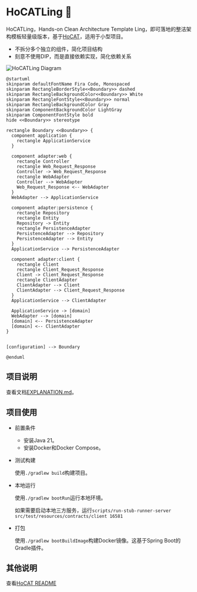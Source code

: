 # HoCATLing 🐾

HoCATLing，Hands-on Clean Architecture Template Ling，即可落地的整洁架构模板轻量级版本，基于[HoCAT](https://github.com/macdao/hands-on-clean-architecture-template)，适用于小型项目。

- 不拆分多个独立的组件，简化项目结构
- 刻意不使用DIP，而是直接依赖实现，简化依赖关系

![HoCATLing Diagram](https://www.plantuml.com/plantuml/svg/ZPJFYXin3CRlVWezGFC29OJT3TrUsbAoXpqiIt76siJ48xcofcKeUVSsBidyyHZsbA3lztsIXPYxf5QqQuD99q_HYct1uPljWZuowJVR8ZnwiR1bXn_WAnEdQ1jq8tw7ZLew17nWSIXFsWTShn-u8sUbtsp0sNIiE6npEiY5t79WcRYUZrvnoNGPh6n2BAqDxsW2dyNs8sxBRMH2qZdtnH-EMeDlGy2UWpD7xn0cyoH5GTO-eZ5o7GMkm9JzOm2QQpBO68Dlh7gch00C_lj1UqBvvHiq06SpzJiR5UNZRzmN_YsJ2eU0CXEUSVzZXpyxJFhlDqMcX1aP7B3QB69bqlt_2Gf_3XYhYtcmNgsctDd0g91poaKiBo6Y99yKgS5Y6JkCdBooz3FX4wdNN1mnb-TdOKv_7rgCdrQMy-13O9qQ6kMdbs_DJ6bTNa4JF9AMfv3BYyNA9MJjieOwLMQDLpAfmEgML1ShRUfRcNMjS1juSTnQJw_bPGtAxM--o7BTSsBQ-coCUMcOtloXazp-DUVVFW5Wp1sIwzhm5m00)

```plantuml
@startuml
skinparam defaultFontName Fira Code, Monospaced
skinparam RectangleBorderStyle<<Boundary>> dashed
skinparam RectangleBackgroundColor<<Boundary>> White
skinparam RectangleFontStyle<<Boundary>> normal
skinparam RectangleBackgroundColor Gray
skinparam ComponentBackgroundColor LightGray
skinparam ComponentFontStyle bold
hide <<Boundary>> stereotype

rectangle Boundary <<Boundary>> {
  component application {
    rectangle ApplicationService
  }

  component adapter:web {
    rectangle Controller
    rectangle Web_Request_Response
    Controller -> Web_Request_Response
    rectangle WebAdapter
    Controller --> WebAdapter
    Web_Request_Response <-- WebAdapter
  }
  WebAdapter --> ApplicationService

  component adapter:persistence {
    rectangle Repository
    rectangle Entity
    Repository -> Entity
    rectangle PersistenceAdapter
    PersistenceAdapter --> Repository
    PersistenceAdapter --> Entity
  }
  ApplicationService --> PersistenceAdapter

  component adapter:client {
    rectangle Client
    rectangle Client_Request_Response
    Client -> Client_Request_Response
    rectangle ClientAdapter
    ClientAdapter --> Client
    ClientAdapter --> Client_Request_Response
  }
  ApplicationService --> ClientAdapter

  ApplicationService -> [domain]
  WebAdapter --> [domain]
  [domain] <-- PersistenceAdapter
  [domain] <-- ClientAdapter
}


[configuration] --> Boundary  

@enduml
```

## 项目说明

查看文档[EXPLANATION.md](docs/EXPLANATION.md)。

## 项目使用

- 前置条件
    - 安装Java 21。
    - 安装Docker和Docker Compose。

- 测试构建

  使用`./gradlew build`构建项目。

- 本地运行

  使用`./gradlew bootRun`运行本地环境。

  如果需要启动本地三方服务，运行`scripts/run-stub-runner-server src/test/resources/contracts/client 16581`

- 打包

  使用`./gradlew bootBuildImage`构建Docker镜像。这基于Spring Boot的Gradle插件。

## 其他说明

查看[HoCAT README](https://github.com/macdao/hands-on-clean-architecture-template/blob/main/README.md)